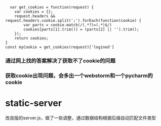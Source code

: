 ```
  var get_cookies = function(request) {
    var cookies = {};
    request.headers && request.headers.cookie.split(';').forEach(function(cookie) {
        var parts = cookie.match(/(.*?)=(.*)$/)
        cookies[parts[1].trim()] = (parts[2] || '').trim();
    });
    return cookies;
}
const myCookie = get_cookies(request)['logined']
```
### 通过网上找的答案解决了获取不了cookie的问题
### 获取cookie出现问题，会多出一个webstorm和一个pycharm的cookie
# static-server
改良版的server.js，做了一些调整，通过数据结构根据后缀自动匹配文件类型
